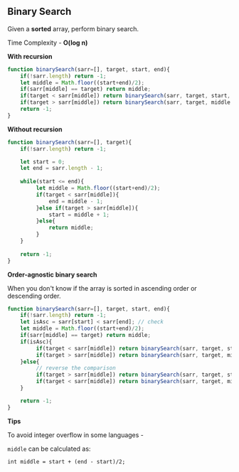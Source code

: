 ## Binary Search

Given a **sorted** array, perform binary search.

Time Complexity - **O(log n)**


**With recursion**

```javascript
function binarySearch(sarr=[], target, start, end){
    if(!sarr.length) return -1;
    let middle = Math.floor((start+end)/2);
    if(sarr[middle] == target) return middle;
    if(target < sarr[middle]) return binarySearch(sarr, target, start, middle - 1);
    if(target > sarr[middle]) return binarySearch(sarr, target, middle + 1, end);
    return -1;
}
```

**Without recursion**

```javascript
function binarySearch(sarr=[], target){
    if(!sarr.length) return -1;

    let start = 0;
    let end = sarr.length - 1;
 
    while(start <= end){
         let middle = Math.floor((start+end)/2);
         if(target < sarr[middle]){ 
             end = middle - 1;
         }else if(target > sarr[middle]){
             start = middle + 1;
         }else{
             return middle;
         }
    }
   
    return -1;
}
```

**Order-agnostic binary search**

When you don't know if the array is sorted in ascending order or descending order.

```javascript
function binarySearch(sarr=[], target, start, end){
    if(!sarr.length) return -1;
    let isAsc = sarr[start] < sarr[end]; // check
    let middle = Math.floor((start+end)/2);
    if(sarr[middle] == target) return middle;
    if(isAsc){
         if(target < sarr[middle]) return binarySearch(sarr, target, start, middle - 1);
         if(target > sarr[middle]) return binarySearch(sarr, target, middle + 1, end);
    }else{
         // reverse the comparison
         if(target > sarr[middle]) return binarySearch(sarr, target, start, middle - 1);
         if(target < sarr[middle]) return binarySearch(sarr, target, middle + 1, end);
    }

    return -1;
}
```


**Tips**

To avoid integer overflow in some languages - 

`middle` can be calculated as:
```
int middle = start + (end - start)/2;
```